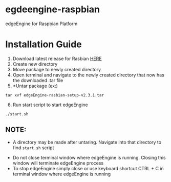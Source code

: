 # egdeengine-raspbian
edgeEngine for Raspbian Platform 

# Installation Guide
1. Download latest release for Rasbian [HERE](https://github.com/edgeEngine/egdeengine-raspbian/releases)
2. Create new directory
3. Move package to newly created directory 
4. Open terminal and navigate to the newly created directory that now has the downloaded .tar file
5. *Untar package (ex:)
```
tar xvf edgeEngine-rasbian-setup-v2.3.1.tar
```
6. Run start script to start edgeEngine
```
./start.sh
```

## NOTE:
* A directory may be made after untaring. Navigate into that directory to find `start.sh` script 
- Do not close terminal window where edgeEngine is running. Closing this window will terminate edgeEngine process
- To stop edgeEngine simply close or use keyboard shortcut CTRL + C in terminal window where edgeEngine is running
